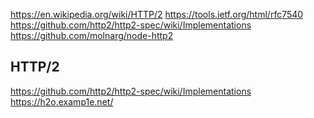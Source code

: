 
<!--
-->

https://en.wikipedia.org/wiki/HTTP/2
https://tools.ietf.org/html/rfc7540
https://github.com/http2/http2-spec/wiki/Implementations
https://github.com/molnarg/node-http2

HTTP/2
------

https://github.com/http2/http2-spec/wiki/Implementations
https://h2o.examp1e.net/


<!-- vim: set autoindent expandtab sw=4 syntax=markdown: -->
